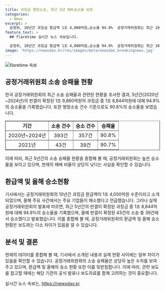 ```yaml
---
title: 과징금 행정소송, 최근 5년 90%승소율 보장
categories:
  - News
excerpt: >
  공정위, 10년간 과징금 환급액 1조 4,000억원…승소율 94.9%  공정거래위원회는 최근 10년간의 과징금 환급액과 승소율에 대해 설명했다. 10년간 과징금 환급액은 1조 4,000억원으로, 행정소송을 거친 기업 중 1곳에게 과징금이 돌려주고 있다고 밝혀졌다. 또한 최근 5년간 판결이 확정된 과징금 중 94.9%에 대해 승소한 것으로 나타났으며, 행정소송 건수 기준으로도 90.8%의 승소율을 보였다. 올해에도 39건의 소송 중 90.7%의 승소율을 기록하고 있다. 해당 내용은 공정위의 입장과 다소 차이가 있는 점을 참고하여 보도될 것을 요청했다.
feature_text: >
  ## flaretime 실시간 뉴스 속보입니다.

  공정위, 10년간 과징금 환급액 1조 4,000억원…승소율 94.9%  공정거래위원회는 최근 10년간의 과징금 환급액과 승소율에 대해 설명했다. 10년간 과징금 환급액은 1조 4,000억원으로, 행정소송을 거친 기업 중 1곳에게 과징금이 돌려주고 있다고 밝혀졌다. 또한 최근 5년간 판결이 확정된 과징금 중 94.9%에 대해 승소한 것으로 나타났으며, 행정소송 건수 기준으로도 90.8%의 승소율을 보였다. 올해에도 39건의 소송 중 90.7%의 승소율을 기록하고 있다. 해당 내용은 공정위의 입장과 다소 차이가 있는 점을 참고하여 보도될 것을 요청했다.
image: 'https://newsdao.kr/res/images/meta/newsdao_breakingnews.jpg'
---
```


<p><img src="https://newsdao.kr/res/images/meta/newsdao_breakingnews.jpg" alt="flaretime 속보" /></p>

<h2 data-ke-size="size26">공정거래위원회 소송 승패율 현황</h2>

<p data-ke-size="size16">한국 공정거래위원회의 최근 소송 승패율과 관련된 현황을 조사한 결과, 5년간(2020년~2024년)의 판결이 확정된 1조 9,860억원의 과징금 중 1조 8,844억원에 대해 94.9%의 승소율을 기록했습니다. 또한 행정소송 건수 기준으로도 90.8%의 승소율을 보였습니다.</p>

<table style="width: 100%;" border="1">
<tbody>
<tr>
<td style="text-align: center; height: 17px;"><b>기간</b></td>
<td style="text-align: center; height: 17px;"><b>소송 건수</b></td>
<td style="text-align: center; height: 17px;"><b>승소 건수</b></td>
<td style="text-align: center; height: 17px;"><b>승패율</b></td>
</tr>
<tr>
<td style="text-align: center; height: 17px;">2020년~2024년</td>
<td style="text-align: center; height: 17px;">393건</td>
<td style="text-align: center; height: 17px;">357건</td>
<td style="text-align: center; height: 17px;">90.8%</td>
</tr>
<tr>
<td style="text-align: center; height: 17px;">2021년</td>
<td style="text-align: center; height: 17px;">43건</td>
<td style="text-align: center; height: 17px;">39건</td>
<td style="text-align: center; height: 17px;">90.7%</td>
</tr>
</tbody>
</table>

<p data-ke-size="size16">이에 따라, 최근 5년간의 소송 승패율 현황을 종합해 볼 때, 공정거래위원회는 높은 승소율을 보이고 있으며, 현재의 패배 비율이 상당히 낮다는 사실을 확인할 수 있습니다.</p>

<h2 data-ke-size="size26">환급액 및 올해 승소현황</h2>

<p data-ke-size="size16">기사에서는 공정거래위원회의 10년간 과징금 환급액이 1조 4,000억원 수준이라고 소개되었으며, 올해 주요 사건에서는 주요 기업들이 패소했다고 언급했습니다. 그러나 실제 공정거래위원회의 발표에 따르면, 최근 5년간의 판결이 확정된 과징금 중 1조 8,844억원에 대해 94.9%의 승소율을 기록했으며, 올해 판결이 확정된 43건의 소송 중 39건에서 승소했다고 발표했습니다. 이를 종합해 볼 때, 공정거래위원회의 환급액 및 올해 승소 현황은 보도와는 다소 차이가 있음을 알 수 있습니다.</p>

<h2 data-ke-size="size26">분석 및 결론</h2>

<p data-ke-size="size16">현재의 데이터를 종합해 볼 때, 기사에서 소개된 내용과 실제 현황 사이에는 일부 차이가 있음을 확인할 수 있습니다. 공정거래위원회의 소송 승패율은 상당히 높은 수치를 보여주고 있으며, 환급액 및 올해의 승소 현황 또한 이를 뒷받침합니다. 이에 따라, 관련 보도를 참고할 때에는 해당 기관의 공식 발표나 보도자료를 함께 고려하는 것이 중요합니다.</p>
실시간 뉴스 속보는, <a href="https://newsdao.kr" rel="dofollow">https://newsdao.kr</a>


